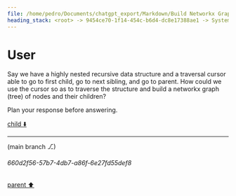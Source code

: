 ```yaml
---
file: /home/pedro/Documents/chatgpt_export/Markdown/Build Networkx Graph with Cursor.md
heading_stack: <root> -> 9454ce70-1f14-454c-b6d4-dc8e17388ae1 -> System -> cdc1e4df-6ed9-4474-aa70-316fd1d37354 -> System -> aaa2cfbd-357a-4571-8976-96badef48d18 -> User
---
```

# User

Say we have a highly nested recursive data structure and a traversal cursor able to go to first child, go to next sibling, and go to parent. How could we use the cursor so as to traverse the structure and build a networkx graph (tree) of nodes and their children?

Plan your response before answering.

[child ⬇️](#660d2f56-57b7-4db7-a86f-6e27fd55def8)

---

(main branch ⎇)
###### 660d2f56-57b7-4db7-a86f-6e27fd55def8
[parent ⬆️](#aaa2cfbd-357a-4571-8976-96badef48d18)
